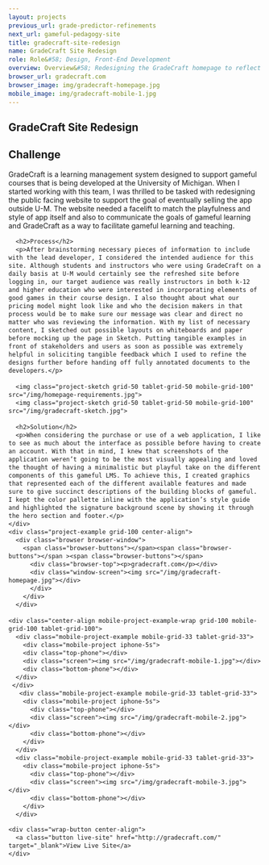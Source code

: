 ```yaml
---
layout: projects
previous_url: grade-predictor-refinements
next_url: gameful-pedagogy-site
title: gradecraft-site-redesign
name: GradeCraft Site Redesign
role: Role&#58; Design, Front-End Development
overview: Overview&#58; Redesigning the GradeCraft homepage to reflect the playful style of the app was a great first project on the GradeCraft team!
browser_url: gradecraft.com
browser_image: img/gradecraft-homepage.jpg
mobile_image: img/gradecraft-mobile-1.jpg
---
```


<section class="project-page section grid-container">
  <div class="section-header grid-100"><h1>GradeCraft Site Redesign</h1></div>

  <div class="project-data">
    <div class="case-study challenge grid-100 mobile-grid-100 tablet-grid-100">
      <h2>Challenge</h2>
      <p>GradeCraft is a learning management system designed to support gameful courses that is being developed at the University of Michigan. When I started working with this team, I was thrilled to be tasked with redesigning the public facing website to support the goal of eventually selling the app outside U-M. The website needed a facelift to match the playfulness and style of app itself and also to communicate the goals of gameful learning and GradeCraft as a way to facilitate gameful learning and teaching.</p>

      <h2>Process</h2>
      <p>After brainstorming necessary pieces of information to include with the lead developer, I considered the intended audience for this site. Although students and instructors who were using GradeCraft on a daily basis at U-M would certainly see the refreshed site before logging in, our target audience was really instructors in both k-12 and higher education who were interested in incorporating elements of good games in their course design. I also thought about what our pricing model might look like and who the decision makers in that process would be to make sure our message was clear and direct no matter who was reviewing the information. With my list of necessary content, I sketched out possible layouts on whiteboards and paper before mocking up the page in Sketch. Putting tangible examples in front of stakeholders and users as soon as possible was extremely helpful in soliciting tangible feedback which I used to refine the designs further before handing off fully annotated documents to the developers.</p>

      <img class="project-sketch grid-50 tablet-grid-50 mobile-grid-100" src="/img/homepage-requirements.jpg">
      <img class="project-sketch grid-50 tablet-grid-50 mobile-grid-100" src="/img/gradecraft-sketch.jpg">

      <h2>Solution</h2>
      <p>When considering the purchase or use of a web application, I like to see as much about the interface as possible before having to create an account. With that in mind, I knew that screenshots of the application weren’t going to be the most visually appealing and loved the thought of having a minimalistic but playful take on the different components of this gameful LMS. To achieve this, I created graphics that represented each of the different available features and made sure to give succinct descriptions of the building blocks of gameful. I kept the color pallette inline with the application’s style guide and highlighted the signature background scene by showing it through the hero section and footer.</p>
    </div>
    <div class="project-example grid-100 center-align">
      <div class="browser browser-window">
        <span class="browser-buttons"></span><span class="browser-buttons"></span ><span class="browser-buttons"></span>
          <div class="browser-top"><p>gradecraft.com</p></div>
          <div class="window-screen"><img src="/img/gradecraft-homepage.jpg"></div>
          </div>
        </div>
      </div>

    <div class="center-align mobile-project-example-wrap grid-100 mobile-grid-100 tablet-grid-100">
      <div class="mobile-project-example mobile-grid-33 tablet-grid-33">
        <div class="mobile-project iphone-5s">
        <div class="top-phone"></div>
        <div class="screen"><img src="/img/gradecraft-mobile-1.jpg"></div>
        <div class="bottom-phone"></div>
      </div>
     </div>
       <div class="mobile-project-example mobile-grid-33 tablet-grid-33">
        <div class="mobile-project iphone-5s">
          <div class="top-phone"></div>
          <div class="screen"><img src="/img/gradecraft-mobile-2.jpg"></div>
          <div class="bottom-phone"></div>
        </div>
      </div>
      <div class="mobile-project-example mobile-grid-33 tablet-grid-33">
        <div class="mobile-project iphone-5s">
          <div class="top-phone"></div>
          <div class="screen"><img src="/img/gradecraft-mobile-3.jpg"></div>
          <div class="bottom-phone"></div>
        </div>
      </div>
  </div>

    <div class="wrap-button center-align">
      <a class="button live-site" href="http://gradecraft.com/" target="_blank">View Live Site</a>
    </div>
</section>
